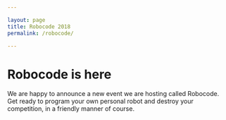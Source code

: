 ```yaml
---

layout: page
title: Robocode 2018
permalink: /robocode/

---
```


# Robocode is here

We are happy to announce a new event we are hosting called Robocode. Get ready to program your own personal robot and destroy your competition, in a friendly manner of course. 
